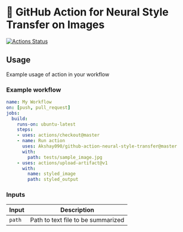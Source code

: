 # 🔮 GitHub Action for Neural Style Transfer on Images

<!-- [![Actions Status](https://github.com/Akshay090/github-action-neural-style-transfer/workflows/Lint/badge.svg)](https://github.com/Akshay090/github-action-neural-style-transfer/actions) -->
[![Actions Status](https://github.com/Akshay090/github-action-neural-style-transfer/workflows/Integration%20Test/badge.svg)](https://github.com/Akshay090/github-action-neural-style-transfer/actions)

## Usage

Example usage of action in your workflow

### Example workflow

```yaml
name: My Workflow
on: [push, pull_request]
jobs:
  build:
    runs-on: ubuntu-latest
    steps:
    - uses: actions/checkout@master
    - name: Run action
      uses: Akshay090/github-action-neural-style-transfer@master
      with:
        path: tests/sample_image.jpg
    - uses: actions/upload-artifact@v1
      with:
        name: styled_image
        path: styled_output
```

### Inputs

| Input                                             | Description                                        |
|------------------------------------------------------|-----------------------------------------------|
| `path`  | Path to text file to be summarized    |

